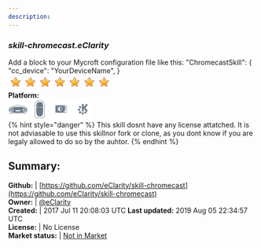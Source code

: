 ```yaml
---
description: 
---
```


### _skill-chromecast.eClarity_  
Add a block to your Mycroft configuration file like this:
"ChromecastSkill": {
"cc_device": "YourDeviceName",
}  
![](../.gitbook/assets/star.png)![](../.gitbook/assets/star.png)![](../.gitbook/assets/star.png)![](../.gitbook/assets/star.png)![](../.gitbook/assets/star.png)![](../.gitbook/assets/star.png)![](../.gitbook/assets/star.png)  
**Platform:**  
 ![Mark I](../.gitbook/assets/mark-1-icon.png)  ![Mark II](../.gitbook/assets/mark-2-icon.png)  ![Picroft](../.gitbook/assets/picroft-icon.png)  ![plasmoid](../.gitbook/assets/kde.png)   
{% hint style="danger" %}
This skill dosnt have any license attatched. It is not adviasable to use this skillnor fork or clone, as you dont know if you are legaly allowed to do so by the auhtor.
{% endhint %}
  
## Summary:  
**Github:** | [https://github.com/eClarity/skill-chromecast](https://github.com/eClarity/skill-chromecast)  
**Owner:** | [@eClarity](https://github.com/eClarity)  
**Created:** | 2017 Jul 11 20:08:03 UTC  **Last updated:** 2019 Aug 05 22:34:57 UTC  
**License:** | No License  
**Market status:** | [Not in Market](https://market.mycroft.ai/skill/)  
